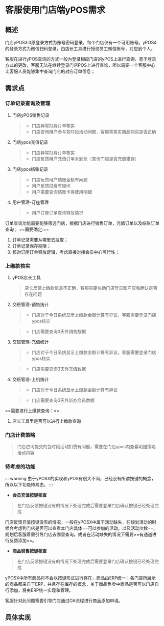 # 客服使用门店端yPOS需求

## 概述

门店yPOS3.0原登录方式为账号密码登录，每个门店仅有一个可用账号。yPOS4的登录方式为微信扫码登录，由店长工具进行授权员工微信账号，对应到个人。

客服在进行yPOS查询的方式一般为登录相应门店的yPOS上进行查询，基于登录方式的更改，客服无法在继续登录门店POS上进行查询，所以需要一个客服中心让客服人员能够集中查询门店的对应订单信息；

## 需求点

### 订单记录查询及管理
1. 门店yPOS销售记录

    > - 门店异常扣费订单核实
    > - 门店咨询用户参与包时段活动问题，客服需核实商品购买是否正确

1. 门店ypos充值记录

    > - 门店异常扣费订单核实
    > - 门店反馈用户充值订单未到账（查询门店是否充值错误）
    
1. 门店ypos结账记录  

    > - 门店反馈用户结账金额有问题
    > - 用户反馈扣费有疑问
    > - 用户需要查询结账卡券使用明细
    
3. 用户管理-订座管理 
    
    > - 用户订座订单查询释放情况  


订单查询功能需要能够筛选门店，根据门店进行销售订单，充值订单以及结账订单查询；
==需要确定:==
1. 订单记录需要从哪里去拉取；
2. 订单记录保存期限；
3. 核对订座订单释放逻辑，考虑直接对接会员中心可行性；

### 上缴款核实
1. yPOS店长工具

    >  店长反馈上缴款信息不正确，客服需要协助门店登录账户查看确认是否存在问题         

2. 交班管理-销售统计 

    > - 门店对于今日系统显示上缴款金额计算有异议，客服需要登录门店ypos核实

    > - 门店需要查询3天外销售数据

3. 交班管理-充值统计 

    > - 门店对于今日系统显示上缴款金额计算有异议，客服需要登录门店ypos核实

    > - 门店需要查询3天外充值数据

4. 交班管理-上机统计 
   
    > - 门店对于今日系统显示上缴款金额计算有异议

    > - 门店需要查询3天外新办会员数据

==需要进行上缴款查询：==
1. 店长工具里是否可以进行上缴款查询

### 门店计费策略  

> 门店咨询提交的包时段活动扣费有问题，需要在门店ypos内查看明细策略活动内容       

### 待考虑的功能
::: warning 
由于yPOSX的实现和yPOS有很大不同，已经没有所谓按键的概念，所以以下功能待考虑。
:::

- **会员充值按键核查**

> 在门店反馈按键没有的情况下处理完成后需要登录门店确认按键已经处理完成


门店反馈充值按键没有的情况，一般在yPOSX中属于活动缺失，在规划活动的时候会考虑到门店是否可以查看本门店具体==可以参加的活动，以及活动次数==。规划后客服着重引导门店去哪里查询，或者在活动缺失的情况下需要==有通道进行反馈添加==。
    
- **商品销售按键核查**

> 在门店反馈按键没有的情况下处理完成后需要登录门店确认按键已经处理完成

yPOSX中所有商品将不会以按键形式进行存在，商品由ERP统一；各门店所展示的商品都来自于ERP，并且存在库存的概念，关于商品售卖中商品是否可以门店自行添加，将由ERP统一实现和管理。

客服针对此问题需要引导门店通过OA流程进行商品添加申请。


## 具体实现